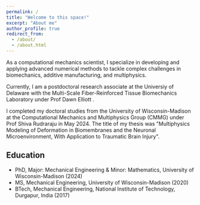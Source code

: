 ```yaml
---
permalink: /
title: "Welcome to this space!"
excerpt: "About me"
author_profile: true
redirect_from: 
  - /about/
  - /about.html
---
```


As a computational mechanics scientist, I specialize in developing and applying advanced numerical methods to tackle complex challenges in biomechanics, additive manufacturing, and multiphysics.

Currently, I am a postdoctoral research associate at the Universiy of Delaware with the Multi-Scale Fiber-Reinforced Tissue Biomechanics Laboratory under Prof Dawn Elliott . 

I completed my doctoral studies from the University of Wisconsin-Madison at the Computational Mechanics and Multiphysics Group (CMMG) under Prof Shiva Rudraraju in May 2024. The title of my thesis was "Multiphysics Modeling of Deformation in Biomembranes and the Neuronal Microenvironment, With Application to Traumatic Brain Injury".    


## Education 

- PhD, Major: Mechanical Engineering & Minor: Mathematics,  University of Wisconsin-Madison (2024)
- MS, Mechanical Engineering, University of Wisconsin-Madison (2020)
- BTech, Mechanical Engineering, National Institute of Technology, Durgapur, India (2017)